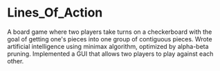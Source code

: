 # Lines_Of_Action
A board game where two players take turns on a checkerboard with the goal of getting one's pieces into one group of contiguous pieces.
Wrote artificial intelligence using minimax algorithm, optimized by alpha-beta pruning.
Implemented a GUI that allows two players to play against each other.
